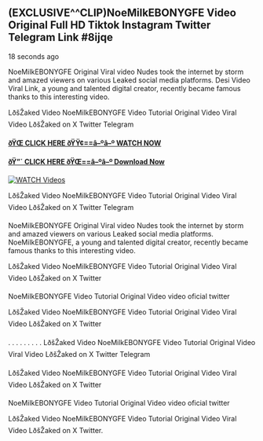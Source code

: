 ## (EXCLUSIVE^^CLIP)NoeMilkEBONYGFE Video Original Full HD Tiktok Instagram Twitter Telegram Link #8ijqe

18 seconds ago

NoeMilkEBONYGFE Original Viral video Nudes took the internet by storm and amazed viewers on various Leaked social media platforms. Desi Video Viral Link, a young and talented digital creator, recently became famous thanks to this interesting video.

LðšŽaked Video NoeMilkEBONYGFE Video Tutorial Original Video Viral Video LðšŽaked on X Twitter Telegram

**[ðŸŒ CLICK HERE ðŸŸ¢==â–ºâ–º WATCH NOW](https://clips-mediaa.blogspot.com/2025/02/video-viral-download.html)**

**[ðŸ”´ CLICK HERE ðŸŒ==â–ºâ–º Download Now](https://clips-mediaa.blogspot.com/2025/02/video-viral-download.html)**

[![WATCH Videos](https://i.imgur.com/dJHk4Zq.gif)](https://clips-mediaa.blogspot.com/2025/02/video-viral-download.html)

LðšŽaked Video NoeMilkEBONYGFE Video Tutorial Original Video Viral Video LðšŽaked on X Twitter Telegram

NoeMilkEBONYGFE Original Viral video Nudes took the internet by storm and amazed viewers on various Leaked social media platforms. NoeMilkEBONYGFE, a young and talented digital creator, recently became famous thanks to this interesting video.

LðšŽaked Video NoeMilkEBONYGFE Video Tutorial Original Video Viral Video LðšŽaked on X Twitter

NoeMilkEBONYGFE Video Tutorial Original Video video oficial twitter

LðšŽaked Video NoeMilkEBONYGFE Video Tutorial Original Video Viral Video LðšŽaked on X Twitter

. . . . . . . . . LðšŽaked Video NoeMilkEBONYGFE Video Tutorial Original Video Viral Video LðšŽaked on X Twitter Telegram

LðšŽaked Video NoeMilkEBONYGFE Video Tutorial Original Video Viral Video LðšŽaked on X Twitter

NoeMilkEBONYGFE Video Tutorial Original Video video oficial twitter

LðšŽaked Video NoeMilkEBONYGFE Video Tutorial Original Video Viral Video LðšŽaked on X Twitter.